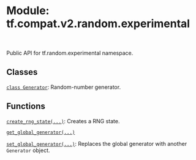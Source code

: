 <div itemscope itemtype="http://developers.google.com/ReferenceObject">
<meta itemprop="name" content="tf.compat.v2.random.experimental" />
<meta itemprop="path" content="Stable" />
</div>

# Module: tf.compat.v2.random.experimental


<table class="tfo-notebook-buttons tfo-api" align="left">
</table>



Public API for tf.random.experimental namespace.



## Classes

[`class Generator`](../../../../tf/random/experimental/Generator.md): Random-number generator.

## Functions

[`create_rng_state(...)`](../../../../tf/random/experimental/create_rng_state.md): Creates a RNG state.

[`get_global_generator(...)`](../../../../tf/random/experimental/get_global_generator.md)

[`set_global_generator(...)`](../../../../tf/random/experimental/set_global_generator.md): Replaces the global generator with another `Generator` object.

